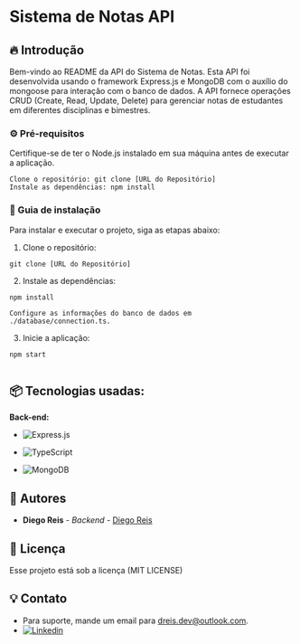 # Sistema de Notas API

## 🔥 Introdução

Bem-vindo ao README da API do Sistema de Notas. Esta API foi desenvolvida usando o framework Express.js e MongoDB com o auxílio do mongoose para interação com o banco de dados. A API fornece operações CRUD (Create, Read, Update, Delete) para gerenciar notas de estudantes em diferentes disciplinas e bimestres.

### ⚙️ Pré-requisitos

Certifique-se de ter o Node.js instalado em sua máquina antes de executar a aplicação.

```
Clone o repositório: git clone [URL do Repositório]
Instale as dependências: npm install
```

### 🔨 Guia de instalação

Para instalar e executar o projeto, siga as etapas abaixo:

1. Clone o repositório:

```
git clone [URL do Repositório]

```

2. Instale as dependências:

```
npm install

Configure as informações do banco de dados em ./database/connection.ts.
```

3. Inicie a aplicação:

```
npm start


```

## 📦 Tecnologias usadas:

**Back-end:**

- ![Express.js](https://img.shields.io/badge/express.js-%23404d59.svg?style=for-the-badge&logo=express&logoColor=%2361DAFB)

- ![TypeScript](https://img.shields.io/badge/typescript-%23007ACC.svg?style=for-the-badge&logo=typescript&logoColor=white)

- ![MongoDB](https://img.shields.io/badge/MongoDB-%234ea94b.svg?style=for-the-badge&logo=mongodb&logoColor=white)

## 👷 Autores

- **Diego Reis** - _Backend_ - [Diego Reis](https://github.com/dreisdev)

## 📄 Licença

Esse projeto está sob a licença (MIT LICENSE)

## 💡 Contato

- Para suporte, mande um email para dreis.dev@outlook.com.
- [![Linkedin](https://img.shields.io/badge/LinkedIn-0077B5?style=for-the-badge&logo=linkedin&logoColor=white)](https://www.linkedin.com/in/dreis-dev/)
